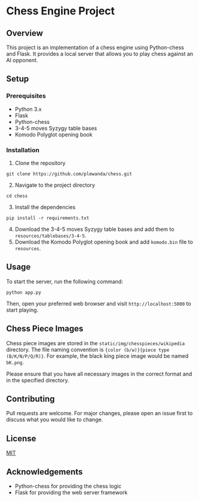 # Chess Engine Project

## Overview
This project is an implementation of a chess engine using Python-chess and Flask. It provides a local server that allows you to play chess against an AI opponent.

## Setup

### Prerequisites
- Python 3.x
- Flask
- Python-chess
- 3-4-5 moves Syzygy table bases
- Komodo Polyglot opening book

### Installation
1. Clone the repository
```
git clone https://github.com/plewanda/chess.git
```
2. Navigate to the project directory
```
cd chess
```
3. Install the dependencies
```
pip install -r requirements.txt
```
4. Download the 3-4-5 moves Syzygy table bases and add them to `resources/tablebases/3-4-5`.
5. Download the Komodo Polyglot opening book and add `komodo.bin` file to `resources`.

## Usage 
To start the server, run the following command:
```
python app.py
```
Then, open your preferred web browser and visit `http://localhost:5000` to start playing.

## Chess Piece Images
Chess piece images are stored in the `static/img/chesspieces/wikipedia` directory. The file naming convention is `{color (b/w)}{piece type (B/K/N/P/Q/R)}`. For example, the black king piece image would be named `bK.png`.

Please ensure that you have all necessary images in the correct format and in the specified directory.

## Contributing 
Pull requests are welcome. For major changes, please open an issue first to discuss what you would like to change.

## License
[MIT](https://choosealicense.com/licenses/mit/)

## Acknowledgements
- Python-chess for providing the chess logic
- Flask for providing the web server framework